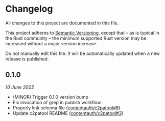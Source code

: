 # Changelog

All changes to this project are documented in this file.

This project adheres to [Semantic Versioning](https://semver.org), except that – as is typical in the Rust community – the minimum supported Rust version may be increased without a major version increase.

Do not manually edit this file. It will be automatically updated when a new release is published.

## 0.1.0
_10 June 2022_

* (MINOR) Trigger 0.1.0 version bump
* Fix invocation of grep in publish workflow
* Properly link schema file ([contentauth/c2patool#6](https://github.com/contentauth/c2patool/pull/6))
* Update c2patool README ([contentauth/c2patool#3](https://github.com/contentauth/c2patool/pull/3))


